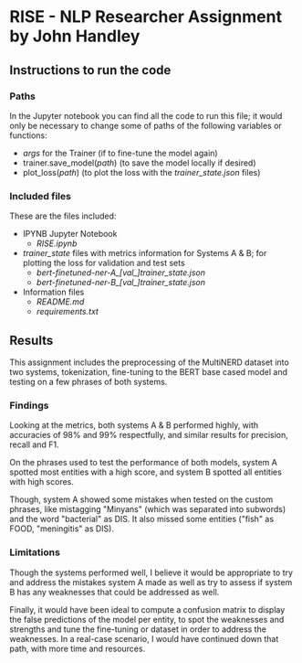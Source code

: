 # RISE - NLP Researcher Assignment by John Handley

## Instructions to run the code

### Paths
In the Jupyter notebook you can find all the code to run this file; it would only be necessary to change some of paths of the following variables or functions:
- *args* for the Trainer (if to fine-tune the model again)
- trainer.save_model(*path*) (to save the model locally if desired)
- plot_loss(*path*) (to plot the loss with the *trainer_state.json* files)

### Included files
These are the files included:
- IPYNB Jupyter Notebook
    - *RISE.ipynb*
- *trainer_state* files with metrics information for Systems A & B; for plotting the loss for validation and test sets
    - *bert-finetuned-ner-A_[val\_]trainer_state.json*
    - *bert-finetuned-ner-B_[val\_]trainer_state.json*
- Information files
    - *README.md*
    - *requirements.txt*

## Results
This assignment includes the preprocessing of the MultiNERD dataset into two systems, tokenization, fine-tuning to the BERT base cased model and testing on a few phrases of both systems.

### Findings
Looking at the metrics, both systems A & B performed highly, with accuracies of 98% and 99% respectfully, and similar results for precision, recall and F1. 

On the phrases used to test the performance of both models, system A spotted most entities with a high score, and system B spotted all entities with high scores.

Though, system A showed some mistakes when tested on the custom phrases, like mistagging "Minyans" (which was separated into subwords) and the word "bacterial" as DIS. It also missed some entities ("fish" as FOOD, "meningitis" as DIS).

### Limitations

Though the systems performed well, I believe  it would be appropriate to try and address the mistakes system A made as well as try to assess if system B has any weaknesses that could be addressed as well.

Finally, it would have been ideal to compute a confusion matrix to display the false predictions of the model per entity, to spot the weaknesses and strengths and tune the fine-tuning or dataset in order to address the weaknesses. In a real-case scenario, I would have continued down that path, with more time and resources.
